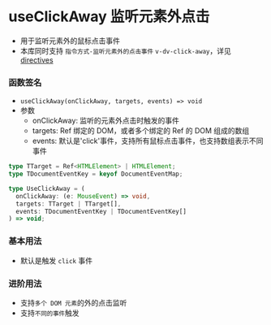 # useClickAway 监听元素外点击

- 用于监听元素外的鼠标点击事件
- 本库同时支持 `指令方式-监听元素外的点击事件` `v-dv-click-away`，详见 [directives](http://120.53.220.141:8090/directives/)

### 函数签名

- `useClickAway(onClickAway, targets, events) => void`
- 参数
  - onClickAway: 监听的元素外点击时触发的事件
  - targets: Ref 绑定的 DOM，或者多个绑定的 Ref 的 DOM 组成的数组
  - events: 默认是'click'事件，支持所有鼠标点击事件，也支持数组表示不同事件

```typescript
type TTarget = Ref<HTMLElement> | HTMLElement;
type TDocumentEventKey = keyof DocumentEventMap;

type UseClickAway = (
  onClickAway: (e: MouseEvent) => void,
  targets: TTarget | TTarget[],
  events: TDocumentEventKey | TDocumentEventKey[]
) => void;
```

### 基本用法

- 默认是触发 `click` 事件

<UseClickAway />

### 进阶用法

- 支持`多个 DOM 元素`的外的点击监听
- 支持`不同的事件`触发

<UseClickAwayMultiple />
